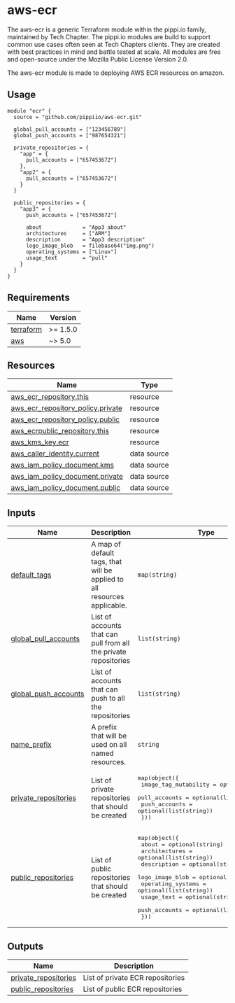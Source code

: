 # aws-ecr
The aws-ecr is a generic Terraform module within the pippi.io family, maintained by Tech Chapter. The pippi.io modules are build to support common use cases often seen at Tech Chapters clients. They are created with best practices in mind and battle tested at scale. All modules are free and open-source under the Mozilla Public License Version 2.0.

The aws-ecr module is made to deploying AWS ECR resources on amazon.

## Usage
```hcl
module "ecr" {
  source = "github.com/pippiio/aws-ecr.git"

  global_pull_accounts = ["123456789"]
  global_push_accounts = ["987654321"]

  private_repositories = {
    "app" = {
      pull_accounts = ["657453672"]
    },
    "app2" = {
      pull_accounts = ["657453672"]
    }
  }

  public_repositories = {
    "app3" = {
      push_accounts = ["657453672"]

      about             = "App3 about"
      architectures     = ["ARM"]
      description       = "App3 description"
      logo_image_blob   = filebase64("img.png")
      operating_systems = ["Linux"]
      usage_text        = "pull"
    }
  }
}
```

<!-- BEGIN_TF_DOCS -->
## Requirements

| Name | Version |
|------|---------|
| <a name="requirement_terraform"></a> [terraform](#requirement\_terraform) | >= 1.5.0 |
| <a name="requirement_aws"></a> [aws](#requirement\_aws) | ~> 5.0 |

## Resources

| Name | Type |
|------|------|
| [aws_ecr_repository.this](https://registry.terraform.io/providers/hashicorp/aws/latest/docs/resources/ecr_repository) | resource |
| [aws_ecr_repository_policy.private](https://registry.terraform.io/providers/hashicorp/aws/latest/docs/resources/ecr_repository_policy) | resource |
| [aws_ecr_repository_policy.public](https://registry.terraform.io/providers/hashicorp/aws/latest/docs/resources/ecr_repository_policy) | resource |
| [aws_ecrpublic_repository.this](https://registry.terraform.io/providers/hashicorp/aws/latest/docs/resources/ecrpublic_repository) | resource |
| [aws_kms_key.ecr](https://registry.terraform.io/providers/hashicorp/aws/latest/docs/resources/kms_key) | resource |
| [aws_caller_identity.current](https://registry.terraform.io/providers/hashicorp/aws/latest/docs/data-sources/caller_identity) | data source |
| [aws_iam_policy_document.kms](https://registry.terraform.io/providers/hashicorp/aws/latest/docs/data-sources/iam_policy_document) | data source |
| [aws_iam_policy_document.private](https://registry.terraform.io/providers/hashicorp/aws/latest/docs/data-sources/iam_policy_document) | data source |
| [aws_iam_policy_document.public](https://registry.terraform.io/providers/hashicorp/aws/latest/docs/data-sources/iam_policy_document) | data source |

## Inputs

| Name | Description | Type | Default | Required |
|------|-------------|------|---------|:--------:|
| <a name="input_default_tags"></a> [default\_tags](#input\_default\_tags) | A map of default tags, that will be applied to all resources applicable. | `map(string)` | `{}` | no |
| <a name="input_global_pull_accounts"></a> [global\_pull\_accounts](#input\_global\_pull\_accounts) | List of accounts that can pull from all the private repositories | `list(string)` | `[]` | no |
| <a name="input_global_push_accounts"></a> [global\_push\_accounts](#input\_global\_push\_accounts) | List of accounts that can push to all the repositories | `list(string)` | `[]` | no |
| <a name="input_name_prefix"></a> [name\_prefix](#input\_name\_prefix) | A prefix that will be used on all named resources. | `string` | `"pippi-"` | no |
| <a name="input_private_repositories"></a> [private\_repositories](#input\_private\_repositories) | List of private repositories that should be created | <pre>map(object({<br>    image_tag_mutability = optional(string)<br>    pull_accounts        = optional(list(string))<br>    push_accounts        = optional(list(string))<br>  }))</pre> | `{}` | no |
| <a name="input_public_repositories"></a> [public\_repositories](#input\_public\_repositories) | List of public repositories that should be created | <pre>map(object({<br>    about             = optional(string)<br>    architectures     = optional(list(string))<br>    description       = optional(string)<br>    logo_image_blob   = optional(string)<br>    operating_systems = optional(list(string))<br>    usage_text        = optional(string)<br>    push_accounts     = optional(list(string))<br>  }))</pre> | `{}` | no |

## Outputs

| Name | Description |
|------|-------------|
| <a name="output_private_repositories"></a> [private\_repositories](#output\_private\_repositories) | List of private ECR repositories |
| <a name="output_public_repositories"></a> [public\_repositories](#output\_public\_repositories) | List of public ECR repositories |
<!-- END_TF_DOCS -->
